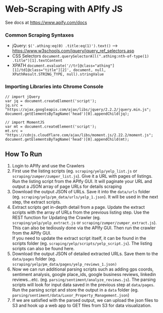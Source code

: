 
# Web-Scraping with APIfy JS
See docs at https://www.apify.com/docs

### Common Scraping Syntaxes
- jQuery: `$('.athing:eq(0) .title:eq(1)').text()` --> https://www.w3schools.com/jquery/jquery_ref_selectors.asp <br/>
- CSS Selectors `document.querySelectorAll(".athing:nth-of-type(1) .title")[1].textContent` <br/>
- XPATH `document.evaluate('//tr[@class="athing"][1]/td[@class="title"][2]', document, null, XPathResult.STRING_TYPE, null).stringValue` <br/>

### Importing Libraries into Chrome Console
```
// import jQuery
var jq = document.createElement('script');
jq.src = "https://ajax.googleapis.com/ajax/libs/jquery/2.2.2/jquery.min.js";
document.getElementsByTagName('head')[0].appendChild(jq);

// import MomentJS
var mt = document.createElement('script');
mt.src = "https://cdnjs.cloudflare.com/ajax/libs/moment.js/2.22.2/moment.js";
document.getElementsByTagName('head')[0].appendChild(mt);
```

## How To Run
1. Login to APIfy and use the Crawlers <br/>
2. First use the listing scripts (eg. `scraping/yelp/yelp_list.js` or `scraping/zumper/zumper_list.js`). Give it a URL with pages of listings. Run the listing script from the APIfy GUI. It will paginate your URL and output a JSON array of page URLs for details scraping <br/>
3. Download the output JSON of URLs. Save it into the `data/urls` folder (eg. `scraping/yelp/pm_data/urls/yelp_1.json`). It will be used in the next step, the extract scripts. <br/>
4. Extract scripts get in-depth detail from a page. Update the extract scripts with the array of URLs from the previous listing step. Use the REST function for Updating the Crawler (eg. `scraping/yelp/yelp_extract.js` or `scraping/zumper/zumper_extract.js`). This can also be tediously done via the APIfy GUI. Then run the crawler from the APIfy GUI. <br/> If you need to update the extract script itself, it can be found in the scripts folder (eg. `scraping/yelp/scripts/yelp_script.js`). The listing scripts can also be found here. <br/>
5. Download the output JSON of detailed extracted URLs. Save them to the `data/pages` folder (eg. `scraping/yelp/pm_data/pages/yelp_reviews_1.json)` <br/>
6. Now we can run additional parsing scripts such as adding gps coords, sentiment analysis, google place_ids, google business reviews, linkedin reviews...etc. (eg. `parsing/sentiment/analyze_reviews.js`). The parsing scripts will look for input data saved in the previous step at `data/pages`. Run the parsing script and store the output in a `data` folder (eg. `parsing/sentiment/data/Luxor_Property_Management.json`) <br/>
7. If we are satisfied with the parsed output, we can upload the json files to S3 and hook up a web app to GET files from S3 for data visualization. <br/>
